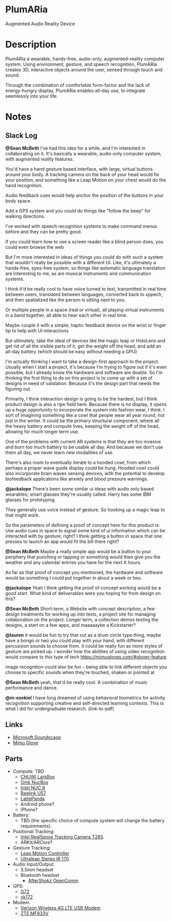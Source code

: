 # PlumARia
Augmented Audio Reality Device

# Description

PlumARia a wearable, hands-free, audio-only, augmented-reality computer system. Using environment, gesture, and speech recognition, PlumARia creates 3D, interactive objects around the user, sensed through touch and sound.

Through the combination of comfortable form-factor and the lack of energy-hungry display, PlumARia enables all-day use, to integrate seemlessly into your life.

# Notes

## Slack Log

**@Sean McBeth**
I've had this idea for a while, and I'm interested in collaborating on it. It's basically a wearable, audio-only computer system, with augmented reality features.

You'd have a hand gesture based interface, with large, virtual buttons around your body. A tracking camera on the back of your head would fix your position, and something like a Leap Motion on your chest would do the hand recognition.

Audio feedback cues would help anchor the position of the buttons in your body space.

Add a GPS system and you could do things like "follow the beep" for walking directions.

I've worked with speech recognition systems to make command menus before and they can be pretty good.

If you could learn how to use a screen reader like a blind person does, you could even browse the web

But I'm more interested in ideas of things you could do with such a system that wouldn't really be possible with a different UI. Like, it's ultimately a hands-free, eyes-free system, so things like automatic language translation are interesting to me, as are musical instruments and communication systems.

I think it'd be really cool to have voice turned to text, transmitted in real time between users, translated between languages, converted back to sppech, and then spatialized like the person is sitting next to you.

Or multiple people in a space (real or virtual), all playing virtual instruments in a band together, all able to hear each other in real time.

Maybe couple it with a simple, haptic feedback device on the wrist or finger tip to help with UI interactions

But ultimately, take the ideal of devices like the magic leap or HoloLens and get rid of all the visible parts of it, get the weight off the head, and add an all-day battery (which should be easy without needing a GPU)

I'm actually thinking I want to take a design-first approach to the project. Usually when I start a project, it's because I'm trying to figure out if it's even possible, but I already know the hardware and software are doable. So I'm thinking the first thing to do on this project is to come up with a set of designs in need of validation. Because it's the design part that needs the figuring out.

Primarily, I think interaction design is going to be the hardest, but I think product design is also a ripe field here. Because there is no display, it opens up a huge opportunity to incorporate the system into fashion wear, I think. I sort of imagining something like a cowl that people wear all year round, not just in the winter. It could be the primary structural component, where all the heavy battery and compute lives, keeping the weight off of the head, allowing for much longer term use.

One of the problems with current AR systems is that they are too invasive and burn too much battery to be usable all day. And because we don't use them all day, we never learn new modalities of use.

There's also room to eventually iterate to a hooded cowl, from which perhaps a proper wave guide display could be hung. Hooded cowl could also incorporate brain waves sensing devices, with the potential to develop biofeedback applications like anxiety and blood pressure warnings.

**@jackalope**
There's been some similar ui ideas with audio only based wearables; smart glasses they're usually called. Harry has some IBM glasses for prototyping.

They generally use voice instead of gesture. So hooking up a magic leap to that might work.

So the parameters of defining a proof of concept here for this product is:
Use audio cues in space to signal some kind of ui information which can be interacted with by gesture, right?
I think getting a button in space that one presses to launch an app would fit the bill there right?

**@Sean McBeth**
Maybe a really simple app would be a button to your periphery that punching or tapping or something would then give you the weather and any calendar entries you have for the next X hours.

As far as that proof of concept you mentioned, the hardware and software would be something I could put together in about a week or two.

**@jackalope**
Yeah I think getting the proof of concept working would be a good start.
What kind of deliverables were you hoping for from design on this?

**@Sean McBeth**
Short-term, a Website with concept description, a few design treatments for working up into tests, a project site for managing collaboration on the project. Longer term, a collection demos testing the designs, a start on a few apps, and maaaaaybe a Kickstarter?

**@lauren**
it would be fun to try that out as a drum circle type thing, maybe have a bongo or two you could play with your hand, with different percussion sounds to choose from. it could be really fun as more styles of gesture are picked up. i wonder how the abilities of using video recognition would compare to this type of tech https://mimugloves.com/#glover-feature

image recognition could also be fun - being able to link different objects you choose to specific sounds when they're touched, shaken or pointed at

**@Sean McBeth**
yeah, that'd be really cool. A combination of music performance and dance.

**@m-ezekiel**
I have long dreamed of using behavioral biometrics for activity recognition supporting creative and self-directed learning contexts.  This is what I did for undergraduate research. (link-to-pdf)

## Links

 - [Microsoft Soundscape](https://www.microsoft.com/en-us/research/product/soundscape/)
 - [Mimu Glove](https://mimugloves.com/)

## Parts

 - Compute: TBD
   - [CHUWI LarkBox](https://www.amazon.com/dp/B089QGYGP2)
   - [Gmk NucBox](https://www.amazon.com/dp/B08KZNSR74)
   - [Intel NUC 8](https://www.amazon.com/dp/B07GX67SBM?th=1)
   - [Beelink U57](https://www.amazon.com/dp/B0872S365N)
   - [LattePanda](https://www.amazon.com/dp/B01ID4HYE4)
   - Android phone?
   - iPhone?
 - Battery:
   - TBD (the specific choice of compute system will change the battery requirements).
 - Positional Tracking:
   - [Intel RealSense Tracking Camera T265](https://www.intelrealsense.com/tracking-camera-t265/).
   - ARKit/ARCore?
 - Gesture Tracking: 
   - [Leap Motion Controller](https://www.ultraleap.com/product/leap-motion-controller/)
   - [Ultraleap Stereo IR 170](https://www.ultraleap.com/product/stereo-ir-170/).
 - Audio Input/Output:
   - 3.5mm headset
   - Bluetooth headset
     - [AfterShokz OpenComm](https://www.amazon.com/dp/B08DW2SJCQ)
 - GPS: 
   - [G72](https://www.amazon.com/dp/B07SMRXSC8)
   - [vk172](https://www.amazon.com/dp/B01MTU9KTF)
 - Modem:
   - [Verizon Wireless 4G LTE USB Modem](https://www.amazon.com/dp/B0069RXK9G)
   - [ZTE MF833V](https://www.amazon.com/dp/B07XXBQPZL)